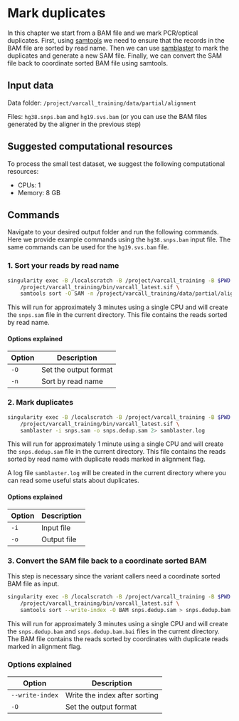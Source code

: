 # Mark duplicates

In this chapter we start from a BAM file and we mark PCR/optical duplicates. First, using [samtools](https://www.htslib.org/doc/) we need to ensure that the records in the BAM file are sorted by read name. Then we can use [samblaster](https://github.com/GregoryFaust/samblaster) to mark the duplicates and generate a new SAM file. Finally, we can convert the SAM file back to coordinate sorted BAM file using samtools.

## Input data

Data folder: `/project/varcall_training/data/partial/alignment`

Files: `hg38.snps.bam` and `hg19.svs.bam` (or you can use the BAM files generated by the aligner in the previous step)

## Suggested computational resources

To process the small test dataset, we suggest the following computational resources:

- CPUs: 1
- Memory: 8 GB

## Commands

Navigate to your desired output folder and run the following commands. Here we provide example commands using the `hg38.snps.bam` input file. The same commands can be used for the `hg19.svs.bam` file.

### 1. Sort your reads by read name

```bash
singularity exec -B /localscratch -B /project/varcall_training -B $PWD \
	/project/varcall_training/bin/varcall_latest.sif \
	samtools sort -O SAM -n /project/varcall_training/data/partial/alignment/hg38.snps.bam > snps.sam
```

This will run for approximately 3 minutes using a single CPU and will create the `snps.sam` file in the current directory. This file contains the reads sorted by read name.

#### Options explained

| Option | Description |
|--------|-------------|
| `-O` | Set the output format |
| `-n` | Sort by read name |

### 2. Mark duplicates

```bash
singularity exec -B /localscratch -B /project/varcall_training -B $PWD \
	/project/varcall_training/bin/varcall_latest.sif \
	samblaster -i snps.sam -o snps.dedup.sam 2> samblaster.log
```

This will run for approximately 1 minute using a single CPU and will create the `snps.dedup.sam` file in the current directory.
This file contains the reads sorted by read name with duplicate reads marked in alignment flag.

A log file `samblaster.log` will be created in the current directory where you can read some useful stats about duplicates.

#### Options explained

| Option | Description |
|--------|-------------|
| `-i` | Input file |
| `-o` | Output file |

### 3. Convert the SAM file back to a coordinate sorted BAM

This step is necessary since the variant callers need a coordinate sorted BAM file as input.

```bash
singularity exec -B /localscratch -B /project/varcall_training -B $PWD \
	/project/varcall_training/bin/varcall_latest.sif \
	samtools sort --write-index -O BAM snps.dedup.sam > snps.dedup.bam
```

This will run for approximately 3 minutes using a single CPU and will create the `snps.dedup.bam` and `snps.dedup.bam.bai` files in the current directory. The BAM file contains the reads sorted by coordinates with duplicate reads marked in alignment flag.

### Options explained

| Option | Description |
|--------|-------------|
| `--write-index` | Write the index after sorting |
| `-O` | Set the output format |